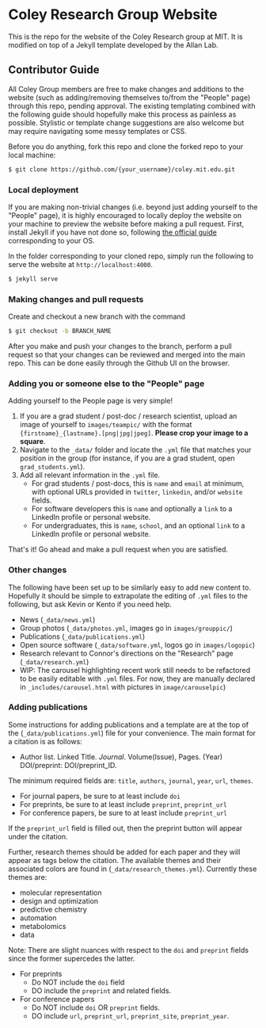 # Coley Research Group Website

This is the repo for the website of the Coley Research group at MIT. It is modified on top of a Jekyll template developed by the Allan Lab.

## Contributor Guide

All Coley Group members are free to make changes and additions to the website (such as adding/removing themselves to/from the "People" page) through this repo, pending approval. The existing templating combined with the following guide should hopefully make this process as painless as possible. Stylistic or template change suggestions are also welcome but may require navigating some messy templates or CSS.

Before you do anything, fork this repo and clone the forked repo to your local machine:
```bash
$ git clone https://github.com/{your_username}/coley.mit.edu.git
```

### Local deployment

If you are making non-trivial changes (i.e. beyond just adding yourself to the "People" page), it is highly encouraged to locally deploy the website on your machine to preview the website before making a pull request. First, install Jekyll if you have not done so, following [the official guide](https://jekyllrb.com/docs/installation/#requirements) corresponding to your OS. 

In the folder corresponding to your cloned repo, simply run the following to serve the website at `http://localhost:4000`.
```bash
$ jekyll serve
```

### Making changes and pull requests

Create and checkout a new branch with the command
```bash
$ git checkout -b BRANCH_NAME
```
After you make and push your changes to the branch, perform a pull request so that your changes can be reviewed and merged into the main repo. This can be done easily through the Github UI on the browser.

### Adding you or someone else to the "People" page

Adding yourself to the People page is very simple!
1. If you are a grad student / post-doc / research scientist, upload an image of yourself to `images/teampic/` with the format `{firstname}_{lastname}.[png|jpg|jpeg]`. **Please crop your image to a square**.
2. Navigate to the `_data/` folder and locate the `.yml` file that matches your position in the group (for instance, if you are a grad student, open `grad_students.yml`). 
3. Add all relevant information in the `.yml` file. 
    - For grad students / post-docs, this is `name` and `email` at minimum, with optional URLs provided in `twitter`, `linkedin`, and/or `website` fields.
    - For software developers this is `name` and optionally a `link` to a LinkedIn profile or personal website. 
    - For undergraduates, this is `name`, `school`, and an optional `link` to a LinkedIn profile or personal website. 

That's it! Go ahead and make a pull request when you are satisfied.

### Other changes

The following have been set up to be similarly easy to add new content to. Hopefully it should be simple to extrapolate the editing of `.yml` files to the following, but ask Kevin or Kento if you need help.
- News (`_data/news.yml`)
- Group photos (`_data/photos.yml`, images go in `images/grouppic/`)
- Publications (`_data/publications.yml`)
- Open source software (`_data/software.yml`, logos go in `images/logopic`)
- Research relevant to Connor's directions on the "Research" page (`_data/research.yml`)
- WIP: The carousel highlighting recent work still needs to be refactored to be easily editable with `.yml` files. For now, they are manually declared in `_includes/carousel.html` with pictures in `image/carouselpic`)

### Adding publications
Some instructions for adding publications and a template are at the top of the (`_data/publications.yml`) file for your convenience. The main format for a citation is as follows:
- Author list. Linked Title. *Journal*. Volume(Issue), Pages. (Year) DOI/preprint: DOI/preprint_ID.

The minimum required fields are: `title`, `authors`, `journal`, `year`, `url`, `themes`.
- For journal papers, be sure to at least include `doi`
- For preprints, be sure to at least include `preprint`, `preprint_url`
- For conference papers, be sure to at least include `preprint_url`

If the `preprint_url` field is filled out, then the preprint button will appear under the citation.

Further, research themes should be added for each paper and they will appear as tags below the citation. The available themes and their associated colors are found in (`_data/research_themes.yml`). Currently these themes are: 
- molecular representation
- design and optimization
- predictive chemistry
- automation
- metabolomics
- data

Note: There are slight nuances with respect to the `doi` and `preprint` fields since the former supercedes the latter.
- For preprints
    - Do NOT include the `doi` field
    - DO include the `preprint` and related fields.
- For conference papers
    - Do NOT include `doi` OR `preprint` fields.
    - DO include `url`, `preprint_url`, `preprint_site`, `preprint_year`.
